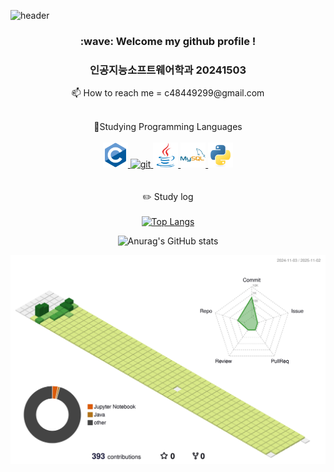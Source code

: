 ![header](https://capsule-render.vercel.app/api?type=Waving!&color=1A1F36&height=200&section=header&text=csb0597&fontColor=E0E6ED&fontSize=60&animation=fadeIn&fontAlignY=55&fontAlign=80)
<h3 align="center">:wave: Welcome my github profile !</h3>
<h3 align="center">인공지능소프트웨어학과 20241503</h3>
<div align="center">
📫 How to reach me = c48449299@gmail.com
  
<br/>
<br/>

📖Studying Programming Languages
<br/>
<br/>
<a href="https://www.cprogramming.com/" target="_blank" rel="noreferrer"> <img src="https://raw.githubusercontent.com/devicons/devicon/master/icons/c/c-original.svg" alt="c" width="40" height="40"/> </a> <a href="https://git-scm.com/" target="_blank" rel="noreferrer"> <img src="https://www.vectorlogo.zone/logos/git-scm/git-scm-icon.svg" alt="git" width="40" height="40"/> </a> <a href="https://www.java.com" target="_blank" rel="noreferrer"> <img src="https://raw.githubusercontent.com/devicons/devicon/master/icons/java/java-original.svg" alt="java" width="40" height="40"/> </a> <a href="https://www.mysql.com/" target="_blank" rel="noreferrer"> <img src="https://raw.githubusercontent.com/devicons/devicon/master/icons/mysql/mysql-original-wordmark.svg" alt="mysql" width="40" height="40"/> </a> <a href="https://www.python.org" target="_blank" rel="noreferrer"> <img src="https://raw.githubusercontent.com/devicons/devicon/master/icons/python/python-original.svg" alt="python" width="40" height="40"/> </a> 
<br/>
<br/>
<br/>
:pencil2: Study log
<br/>
<br/>
[![Top Langs](https://github-readme-stats.vercel.app/api/top-langs/?username=csb0597&layout=compact&)](https://github.com/anuraghazra/github-readme-stats)

![Anurag's GitHub stats](https://github-readme-stats.vercel.app/api?username=csb0597&show_icons=true&theme=transparent)

![](./profile-3d-contrib/profile-green-animate.svg)
</div>
